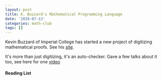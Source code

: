```yaml
---
layout: post
title: K. Buzzard's Mathematical Programming Language
date: '2020-07-13'
categories: math-club
tags: []
---
```


Kevin Buzzard of Imperial College has started a new project of digitizing mathematical proofs. See his [site](https://leanprover.github.io/theorem_proving_in_lean/index.html). 

It's more than just digitizing, it's an auto-checker. Gave a few talks about it too, see here for one 
[video](https://www.youtube.com/watch?v=aZHbnQlFOn4) 

#### Reading List
